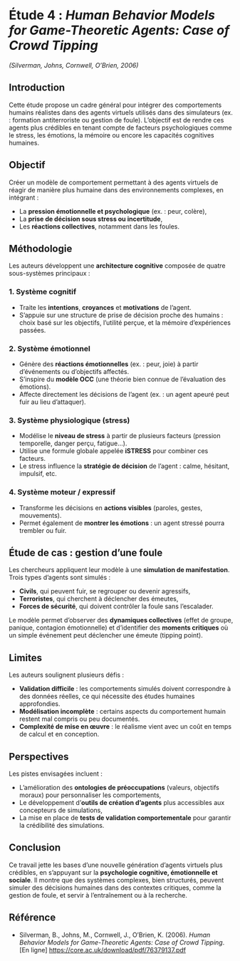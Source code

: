# Étude 4 : *Human Behavior Models for Game-Theoretic Agents: Case of Crowd Tipping*  
*(Silverman, Johns, Cornwell, O’Brien, 2006)*

## Introduction

Cette étude propose un cadre général pour intégrer des comportements humains réalistes dans des agents virtuels utilisés dans des simulateurs (ex. : formation antiterroriste ou gestion de foule). L’objectif est de rendre ces agents plus crédibles en tenant compte de facteurs psychologiques comme le stress, les émotions, la mémoire ou encore les capacités cognitives humaines.

## Objectif

Créer un modèle de comportement permettant à des agents virtuels de réagir de manière plus humaine dans des environnements complexes, en intégrant :

- La **pression émotionnelle et psychologique** (ex. : peur, colère),
- La **prise de décision sous stress ou incertitude**,
- Les **réactions collectives**, notamment dans les foules.

## Méthodologie

Les auteurs développent une **architecture cognitive** composée de quatre sous-systèmes principaux :

### 1. Système cognitif

- Traite les **intentions**, **croyances** et **motivations** de l’agent.
- S’appuie sur une structure de prise de décision proche des humains : choix basé sur les objectifs, l’utilité perçue, et la mémoire d’expériences passées.

### 2. Système émotionnel

- Génère des **réactions émotionnelles** (ex. : peur, joie) à partir d’événements ou d’objectifs affectés.
- S’inspire du **modèle OCC** (une théorie bien connue de l’évaluation des émotions).
- Affecte directement les décisions de l’agent (ex. : un agent apeuré peut fuir au lieu d’attaquer).

### 3. Système physiologique (stress)

- Modélise le **niveau de stress** à partir de plusieurs facteurs (pression temporelle, danger perçu, fatigue…).
- Utilise une formule globale appelée **iSTRESS** pour combiner ces facteurs.
- Le stress influence la **stratégie de décision** de l’agent : calme, hésitant, impulsif, etc.

### 4. Système moteur / expressif

- Transforme les décisions en **actions visibles** (paroles, gestes, mouvements).
- Permet également de **montrer les émotions** : un agent stressé pourra trembler ou fuir.

## Étude de cas : gestion d’une foule

Les chercheurs appliquent leur modèle à une **simulation de manifestation**. Trois types d’agents sont simulés :

- **Civils**, qui peuvent fuir, se regrouper ou devenir agressifs,
- **Terroristes**, qui cherchent à déclencher des émeutes,
- **Forces de sécurité**, qui doivent contrôler la foule sans l’escalader.

Le modèle permet d’observer des **dynamiques collectives** (effet de groupe, panique, contagion émotionnelle) et d’identifier des **moments critiques** où un simple événement peut déclencher une émeute (tipping point).

## Limites

Les auteurs soulignent plusieurs défis :

- **Validation difficile** : les comportements simulés doivent correspondre à des données réelles, ce qui nécessite des études humaines approfondies.
- **Modélisation incomplète** : certains aspects du comportement humain restent mal compris ou peu documentés.
- **Complexité de mise en œuvre** : le réalisme vient avec un coût en temps de calcul et en conception.

## Perspectives

Les pistes envisagées incluent :

- L’amélioration des **ontologies de préoccupations** (valeurs, objectifs moraux) pour personnaliser les comportements,
- Le développement d’**outils de création d’agents** plus accessibles aux concepteurs de simulations,
- La mise en place de **tests de validation comportementale** pour garantir la crédibilité des simulations.

## Conclusion

Ce travail jette les bases d’une nouvelle génération d’agents virtuels plus crédibles, en s’appuyant sur la **psychologie cognitive, émotionnelle et sociale**. Il montre que des systèmes complexes, bien structurés, peuvent simuler des décisions humaines dans des contextes critiques, comme la gestion de foule, et servir à l’entraînement ou à la recherche.

## Référence

- Silverman, B., Johns, M., Cornwell, J., O’Brien, K. (2006). *Human Behavior Models for Game-Theoretic Agents: Case of Crowd Tipping*.  
  [En ligne] https://core.ac.uk/download/pdf/76379137.pdf
